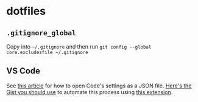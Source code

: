 # dotfiles

## `.gitignore_global`

Copy into `~/.gitignore` and then run `git config --global core.excludesfile ~/.gitignore`

## VS Code 

See [this article](https://code.visualstudio.com/docs/getstarted/settings#_settings-file-locations) for how to open Code's settings as a JSON file. [Here's the Gist you should use](https://gist.github.com/chasemccoy/a35b3dd06a716b5ff9513680fe2d69d2) to automate this process using [this extension](https://code.visualstudio.com/docs/getstarted/settings).